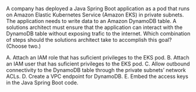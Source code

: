 A company has deployed a Java Spring Boot application as a pod that runs on Amazon Elastic Kubernetes Service (Amazon EKS) in private subnets. The application needs to write data to an Amazon DynamoDB table. A solutions architect must ensure that the application can interact with the DynamoDB table without exposing trafic to the internet. Which combination of steps should the solutions architect take to accomplish this goal? (Choose two.) 

A. Attach an IAM role that has suficient privileges to the EKS pod. 
B. Attach an IAM user that has suficient privileges to the EKS pod. 
C. Allow outbound connectivity to the DynamoDB table through the private subnets’ network ACLs. 
D. Create a VPC endpoint for DynamoDB. 
E. Embed the access keys in the Java Spring Boot code.